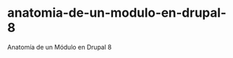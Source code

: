 anatomia-de-un-modulo-en-drupal-8
=================================

Anatomía de un Módulo en Drupal 8

